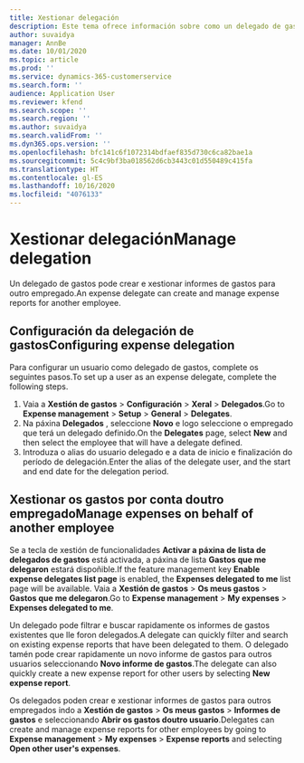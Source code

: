 ```yaml
---
title: Xestionar delegación
description: Este tema ofrece información sobre como un delegado de gastos pode crear e xestionar informes de gastos para outro empregado.
author: suvaidya
manager: AnnBe
ms.date: 10/01/2020
ms.topic: article
ms.prod: ''
ms.service: dynamics-365-customerservice
ms.search.form: ''
audience: Application User
ms.reviewer: kfend
ms.search.scope: ''
ms.search.region: ''
ms.author: suvaidya
ms.search.validFrom: ''
ms.dyn365.ops.version: ''
ms.openlocfilehash: bfc141c6f1072314bdfaef835d730c6ca82bae1a
ms.sourcegitcommit: 5c4c9bf3ba018562d6cb3443c01d550489c415fa
ms.translationtype: HT
ms.contentlocale: gl-ES
ms.lasthandoff: 10/16/2020
ms.locfileid: "4076133"
---
```

# <a name="manage-delegation"></a><span data-ttu-id="53078-103">Xestionar delegación</span><span class="sxs-lookup"><span data-stu-id="53078-103">Manage delegation</span></span>
<span data-ttu-id="53078-104">Un delegado de gastos pode crear e xestionar informes de gastos para outro empregado.</span><span class="sxs-lookup"><span data-stu-id="53078-104">An expense delegate can create and manage expense reports for another employee.</span></span>

## <a name="configuring-expense-delegation"></a><span data-ttu-id="53078-105">Configuración da delegación de gastos</span><span class="sxs-lookup"><span data-stu-id="53078-105">Configuring expense delegation</span></span>

<span data-ttu-id="53078-106">Para configurar un usuario como delegado de gastos, complete os seguintes pasos.</span><span class="sxs-lookup"><span data-stu-id="53078-106">To set up a user as an expense delegate, complete the following steps.</span></span> 
1. <span data-ttu-id="53078-107">Vaia a **Xestión de gastos** > **Configuración** > **Xeral** > **Delegados**.</span><span class="sxs-lookup"><span data-stu-id="53078-107">Go to **Expense management** > **Setup** > **General** > **Delegates**.</span></span> 
2. <span data-ttu-id="53078-108">Na páxina **Delegados** , seleccione **Novo** e logo seleccione o empregado que terá un delegado definido.</span><span class="sxs-lookup"><span data-stu-id="53078-108">On the **Delegates** page, select **New** and then select the employee that will have a delegate defined.</span></span> 
3. <span data-ttu-id="53078-109">Introduza o alias do usuario delegado e a data de inicio e finalización do período de delegación.</span><span class="sxs-lookup"><span data-stu-id="53078-109">Enter the alias of the delegate user, and the start and end date for the delegation period.</span></span>

## <a name="manage-expenses-on-behalf-of-another-employee"></a><span data-ttu-id="53078-110">Xestionar os gastos por conta doutro empregado</span><span class="sxs-lookup"><span data-stu-id="53078-110">Manage expenses on behalf of another employee</span></span>

<span data-ttu-id="53078-111">Se a tecla de xestión de funcionalidades **Activar a páxina de lista de delegados de gastos** está activada, a páxina de lista **Gastos que me delegaron** estará dispoñible.</span><span class="sxs-lookup"><span data-stu-id="53078-111">If the feature management key **Enable expense delegates list page** is enabled, the **Expenses delegated to me** list page will be available.</span></span> <span data-ttu-id="53078-112">Vaia a **Xestión de gastos** > **Os meus gastos** > **Gastos que me delegaron**.</span><span class="sxs-lookup"><span data-stu-id="53078-112">Go to **Expense management** > **My expenses** > **Expenses delegated to me**.</span></span>

<span data-ttu-id="53078-113">Un delegado pode filtrar e buscar rapidamente os informes de gastos existentes que lle foron delegados.</span><span class="sxs-lookup"><span data-stu-id="53078-113">A delegate can quickly filter and search on existing expense reports that have been delegated to them.</span></span> <span data-ttu-id="53078-114">O delegado tamén pode crear rapidamente un novo informe de gastos para outros usuarios seleccionando **Novo informe de gastos**.</span><span class="sxs-lookup"><span data-stu-id="53078-114">The delegate can also quickly create a new expense report for other users by selecting **New expense report**.</span></span>

<span data-ttu-id="53078-115">Os delegados poden crear e xestionar informes de gastos para outros empregados indo a **Xestión de gastos** > **Os meus gastos** > **Informes de gastos** e seleccionando **Abrir os gastos doutro usuario**.</span><span class="sxs-lookup"><span data-stu-id="53078-115">Delegates can create and manage expense reports for other employees by going to **Expense management** > **My expenses** > **Expense reports** and selecting **Open other user's expenses**.</span></span>
